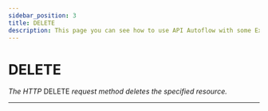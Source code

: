 ```yaml
---
sidebar_position: 3
title: DELETE 
description: This page you can see how to use API Autoflow with some Examples
---
```


# <span class="method delete method-title">DELETE</span>
*The HTTP* <span class="method delete">DELETE</span> *request method deletes the specified resource.*
<hr/>

